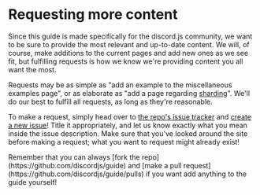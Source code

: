 # Requesting more content

Since this guide is made specifically for the discord.js community, we want to be sure to provide the most relevant and up-to-date content. We will, of course, make additions to the current pages and add new ones as we see fit, but fulfilling requests is how we know we're providing content you all want the most.

Requests may be as simple as "add an example to the miscellaneous examples page", or as elaborate as "add a page regarding [sharding](/sharding/)". We'll do our best to fulfill all requests, as long as they're reasonable.

To make a request, simply head over to [the repo's issue tracker](https://github.com/discordjs/guide/issues) and [create a new issue](https://github.com/discordjs/guide/issues/new)! Title it appropriately, and let us know exactly what you mean inside the issue description. Make sure that you've looked around the site before making a request; what you want to request might already exist!

<p class="tip">Remember that you can always [fork the repo](https://github.com/discordjs/guide) and [make a pull request](https://github.com/discordjs/guide/pulls) if you want add anything to the guide yourself!</p>

